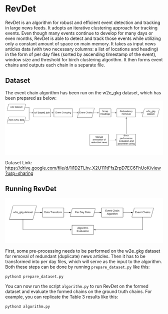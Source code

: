 # RevDet
RevDet is an algorithm for robust and efficient event detection and tracking in large news feeds. It adopts an iterative clustering approach for tracking events.  Even though many events continue to develop for many days or even months, RevDet is able to detect and track those events while utilizing only a constant amount of space on main memory. It takes as input news articles data (with two necessary columns: a list of locations and heading) in the form of per day files (sorted by ascending timestamp of the event), window size and threshold for birch clustering algorithm. It then forms event chains and outputs each chain in a separate file.

## Dataset 

The event chain algorithm has been run on the w2e_gkg dataset, which has been prepared as below:
![alt text](https://raw.githubusercontent.com/ahazeemi/RevDet/master/images/dataset_formation.png)

Dataset Link: https://drive.google.com/file/d/1i1D2TLhv_X2U111tFfsZrpD7EC6FhUoK/view?usp=sharing

## Running RevDet

![alt text](https://raw.githubusercontent.com/ahazeemi/RevDet/master/images/evaluation_procedure.png)

First, some pre-processing needs to be performed on the w2e_gkg dataset for removal of redundant (duplicate) news articles. Then it has to be transformed into per day files, which will serve as the input to the algorithm. Both these steps can be done by running `prepare_dataset.py` like this:

```bash
python3 prepare_dataset.py
```

You can now run the script `algorithm.py` to run RevDet on the formed dataset and evaluate the formed chains on the ground truth chains. For example, you can replicate the Table 3 results like this:

```bash
python3 algorithm.py
```
